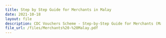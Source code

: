 ```yaml
---
title: Step by Step Guide for Merchants in Malay
date: 2021-10-18
layout: file
description: CDC Vouchers Scheme - Step-by-Step Guide for Merchants (Malay)
file_url: /files/Merchants%20-%20Malay.pdf
---
```

